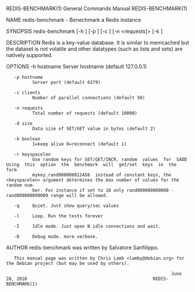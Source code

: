REDIS-BENCHMARK(1)                                            General Commands Manual                                           REDIS-BENCHMARK(1)

NAME
       redis-benchmark - Benechmark a Redis instance

SYNOPSIS
       redis-benchmark [-h <host>] [-p <port>] [-c <clients>] [-n <requests]> [-k <boolean>]

DESCRIPTION
       Redis  is a key-value database. It is similar to memcached but the dataset is not volatile and other datatypes (such as lists and sets) are
       natively supported.

OPTIONS
       -h hostname
              Server hostname (default 127.0.0.1)

       -p hostname
              Server port (default 6379)

       -c clients
              Number of parallel connections (default 50)

       -n requests
              Total number of requests (default 10000)

       -d size
              Data size of SET/GET value in bytes (default 2)

       -k boolean
              1=keep alive 0=reconnect (default 1)

       -r keyspacelen
              Use random keys for SET/GET/INCR, random  values  for  SADD  Using  this  option  the  benchmark  will  get/set  keys  in  the  form
              mykey_rand000000012456  instead of constant keys, the <keyspacelen> argument determines the max number of values for the random num‐
              ber. For instance if set to 10 only rand000000000000 - rand000000000009 range will be allowed.

       -q     Quiet. Just show query/sec values

       -l     Loop. Run the tests forever

       -I     Idle mode. Just open N idle connections and wait.

       -D     Debug mode. more verbose.

AUTHOR
       redis-benchmark was written by Salvatore Sanfilippo.

       This manual page was written by Chris Lamb <lamby@debian.org> for the Debian project (but may be used by others).

                                                                   June 28, 2010                                                REDIS-BENCHMARK(1)
